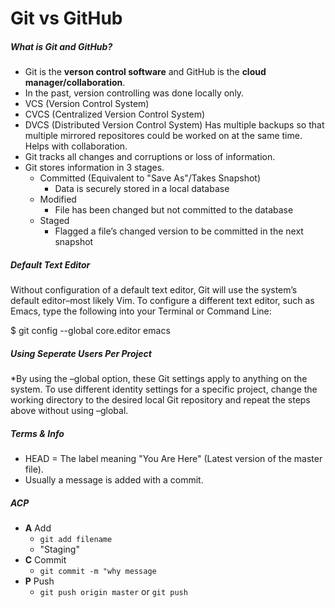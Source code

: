 # Git vs GitHub

##### What is Git and GitHub?
- Git is the **verson control software** and GitHub is the **cloud manager/collaboration**.
- In the past, version controlling was done locally only.
- VCS (Version Control System)
- CVCS (Centralized Version Control System)
- DVCS (Distributed Version Control System) Has multiple backups so that multiple mirrored repositores could be worked on at the same time. Helps with collaboration.
- Git tracks all changes and corruptions or loss of information.
- Git stores information in 3 stages.
  - Committed (Equivalent to "Save As"/Takes Snapshot)
    - Data is securely stored in a local database
  - Modified
    - File has been changed but not committed to the database
  - Staged
    - Flagged a file’s changed version to be committed in the next snapshot

##### Default Text Editor
Without configuration of a default text editor, Git will use the system’s default editor–most likely Vim. To configure a different text editor, such as Emacs, type the following into your Terminal or Command Line:

$ git config --global core.editor emacs

##### Using Seperate Users Per Project
*By using the –global option, these Git settings apply to anything on the system. To use different identity settings for a specific project, change the working directory to the desired local Git repository and repeat the steps above without using –global.

##### Terms & Info
- HEAD = The label meaning "You Are Here" (Latest version of the master file).
- Usually a message is added with a commit.

##### ACP
- **A** Add
  - `git add filename`
  - "Staging"
- **C** Commit
  - `git commit -m "why message`
- **P** Push
  - `git push origin master` or `git push`
